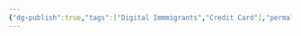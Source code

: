 ```yaml
---
{"dg-publish":true,"tags":["Digital Immmigrants","Credit Card"],"permalink":"/di/美国信用卡/","dgPassFrontmatter":true,"created":"2023-04-22T14:51:47.802+08:00","updated":"2023-04-22T14:52:12.178+08:00"}
---
```



